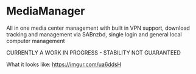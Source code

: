 # MediaManager
All in one media center management with built in VPN support, download tracking and management via SABnzbd, single login and general local computer management

CURRENTLY A WORK IN PROGRESS - STABILITY NOT GUARANTEED

What it looks like: https://imgur.com/ua6ddsH
